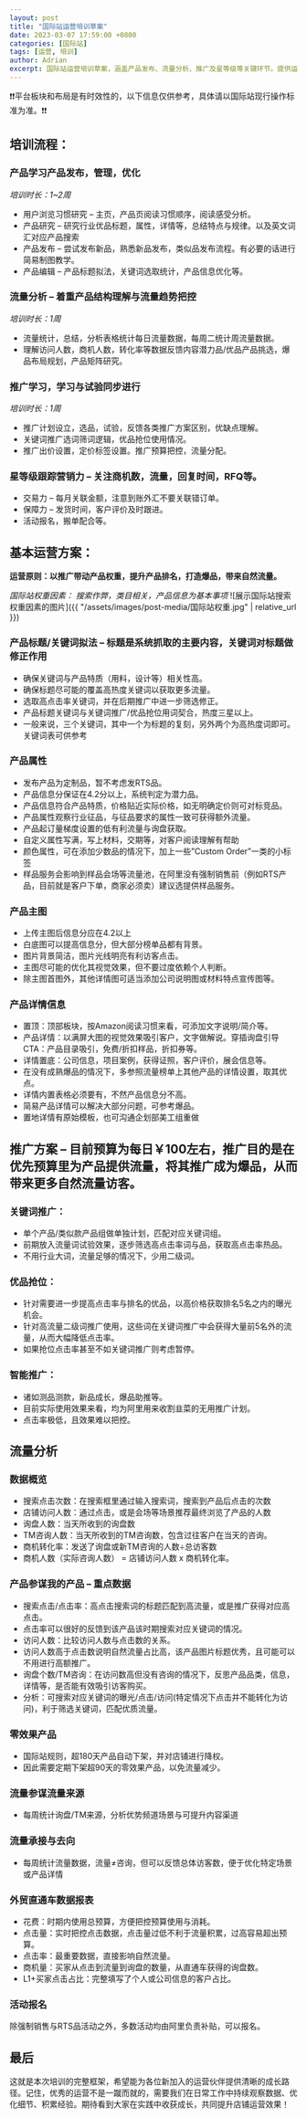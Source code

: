 ```yaml
---
layout: post
title: "国际站运营培训草案"
date: 2023-03-07 17:59:00 +0800
categories: [国际站]
tags: [运营, 培训]
author: Adrian
excerpt: 国际站运营培训草案，涵盖产品发布、流量分析、推广及星等级等关键环节。提供运营原则、权重因素、推广方案及例外情况应对策略，助您提升国际站运营效率。
---
```


❗❗平台板块和布局是有时效性的，以下信息仅供参考，具体请以国际站现行操作标准为准。❗❗

## 培训流程：

### 产品学习产品发布，管理，优化
*培训时长：1~2周*

- 用户浏览习惯研究 – 主页，产品页阅读习惯顺序，阅读感受分析。
- 产品研究 – 研究行业优品标题，属性，详情等，总结特点与规律。以及英文词汇对应产品搜索
- 产品发布 – 尝试发布新品，熟悉新品发布，类似品发布流程。有必要的话进行简易制图教学。
- 产品编辑 – 产品标题拟法，关键词选取统计，产品信息优化等。

### 流量分析 – 着重产品结构理解与流量趋势把控
*培训时长：1周*
- 流量统计，总结，分析表格统计每日流量数据，每周二统计周流量数据。
- 理解访问人数，商机人数，转化率等数据反馈内容潜力品/优品产品挑选，爆品布局规划，产品矩阵研究。

### 推广学习，学习与试验同步进行
*培训时长：1周*
- 推广计划设立，选品，试验，反馈各类推广方案区别，优缺点理解。
- 关键词推广选词筛词逻辑，优品抢位使用情况。
- 推广出价设置，定价标签设置。推广预算把控，流量分配。

### 星等级跟踪营销力 – 关注商机数，流量，回复时间，RFQ等。
- 交易力 – 每月关联金额，注意到账外汇不要关联错订单。
- 保障力 – 发货时间，客户评价及时跟进。
- 活动报名，搬单配合等。

## 基本运营方案：
**运营原则：以推广带动产品权重，提升产品排名，打造爆品，带来自然流量。**

*国际站权重因素：*
*搜索作弊，类目相关，产品信息为基本事项*
![展示国际站搜索权重因素的图片]({{ "/assets/images/post-media/国际站权重.jpg" | relative_url }})

### 产品标题/关键词拟法 – 标题是系统抓取的主要内容，关键词对标题做修正作用

- 确保关键词与产品特质（用料，设计等）相关性高。
- 确保标题尽可能的覆盖高热度关键词以获取更多流量。
- 选取高点击率关键词，并在后期推广中进一步筛选修正。
- 产品标题关键词与关键词推广/优品抢位用词契合，热度三星以上。
- 一般来说，三个关键词，其中一个为标题的复刻，另外两个为高热度词即可。关键词表可供参考

### 产品属性

- 发布产品为定制品，暂不考虑发RTS品。
- 产品信息分保证在4.2分以上，系统判定为潜力品。
- 产品信息符合产品特质，价格贴近实际价格，如无明确定价则可对标竞品。
- 产品属性观察行业征品，与征品要求的属性一致可获得额外流量。
- 产品起订量梯度设置的低有利流量与询盘获取。
- 自定义属性写满，写上材料，交期等，对客户阅读理解有帮助
- 颜色属性，可在添加少数品的情况下，加上一些”Custom Order”一类的小标签
- 样品服务会影响到样品会场等流量池，在阿里没有强制销售前（例如RTS产品，目前就是客户下单，商家必须卖）建议选提供样品服务。

### 产品主图

- 上传主图后信息分应在4.2以上
- 白底图可以提高信息分，但大部分榜单品都有背景。
- 图片背景简洁，图片光线明亮有利访客点击。
- 主图尽可能的优化其视觉效果，但不要过度依赖个人判断。
- 除主图首图外，其他详情图可适当添加公司说明图或材料特点宣传图等。

### 产品详情信息

- 置顶：顶部板块，按Amazon阅读习惯来看，可添加文字说明/简介等。
- 产品详情：以满屏大图的视觉效果吸引客户，文字做解说。穿插询盘引导CTA：产品目录吸引，免费/折扣样品，折扣券等。
- 详情置底：公司信息，项目案例，获得证照，客户评价，展会信息等。
- 在没有成熟爆品的情况下，多参照流量榜单上其他产品的详情设置，取其优点。
- 详情内置表格必须要有，不然产品信息分不高。
- 简易产品详情可以解决大部分问题，可参考爆品。
- 置地详情有原始模板，也可沟通企划部美工组重做

## 推广方案 – 目前预算为每日￥100左右，推广目的是在优先预算里为产品提供流量，将其推广成为爆品，从而带来更多自然流量访客。

### 关键词推广：

- 单个产品/类似款产品组做单独计划，匹配对应关键词组。
- 前期放入流量词试验效果，逐步筛选高点击率词与品，获取高点击率热品。
- 不用行业大词，流量足够的情况下，少用二级词。

### 优品抢位：

- 针对需要进一步提高点击率与排名的优品，以高价格获取排名5名之内的曝光机会。
- 针对高流量二级词推广使用，这些词在关键词推广中会获得大量前5名外的流量，从而大幅降低点击率。
- 如果抢位点击率甚至不如关键词推广则考虑暂停。

### 智能推广：

- 诸如测品测款，新品成长，爆品助推等。
- 目前实际使用效果来看，均为阿里用来收割韭菜的无用推广计划。
- 点击率极低，且效果难以把控。

## 流量分析

### 数据概览

- 搜索点击次数：在搜索框里通过输入搜索词，搜索到产品后点击的次数
- 店铺访问人数：通过点击，或是会场等场景推荐最终浏览了产品的人数
- 询盘人数：当天所收到的询盘数
- TM咨询人数：当天所收到的TM咨询数，包含过往客户在当天的咨询。
- 商机转化率：发送了询盘或新TM咨询的人数÷总访客数
- 商机人数（实际咨询人数） = 店铺访问人数 x 商机转化率。

### 产品参谋我的产品 – 重点数据

- 搜索点击/点击率：高点击搜索词的标题匹配到高流量，或是推广获得对应高点击。
- 点击率可以很好的反馈到该产品该时期搜索对应关键词的情况。
- 访问人数：比较访问人数与点击数的关系。
- 访问人数高于点击数说明自然流量占比高，该产品图片标题优秀，且可能可以不用进行高额推广。
- 询盘个数/TM咨询：在访问数高但没有咨询的情况下，反思产品品类，信息，详情等，是否能有效吸引访客购买。
- 分析：可搜索对应关键词的曝光/点击/访问(特定情况下点击并不能转化为访问)，利于筛选关键词，匹配优质流量。

### 零效果产品

- 国际站规则，超180天产品自动下架，并对店铺进行降权。
- 因此需要定期下架超90天的零效果产品，以免流量减少。

### 流量参谋流量来源

- 每周统计询盘/TM来源，分析优势频道场景与可提升内容渠道

### 流量承接与去向

- 每周统计流量数据，流量≠咨询，但可以反馈总体访客数，便于优化特定场景或产品详情

### 外贸直通车数据报表

- 花费：时期内使用总预算，方便把控预算使用与消耗。
- 点击量：实时把控点击数据，点击量过低不利于流量积累，过高容易超出预算。
- 点击率：最重要数据，直接影响自然流量。
- 商机量：买家从点击到流量到询盘的数量，从直通车获得的询盘数。
- L1+买家点击占比：完整填写了个人或公司信息的客户占比。

### 活动报名  
除强制销售与RTS品活动之外，多数活动均由阿里负责补贴，可以报名。

## 最后
这就是本次培训的完整框架，希望能为各位新加入的运营伙伴提供清晰的成长路径。记住，优秀的运营不是一蹴而就的，需要我们在日常工作中持续观察数据、优化细节、积累经验。期待看到大家在实践中收获成长，共同提升店铺运营效果！

